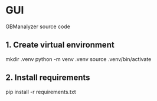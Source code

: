 # GUI

GBManalyzer source code

## 1. Create virtual environment

mkdir .venv
python -m venv .venv
source .venv/bin/activate

## 2. Install requirements

pip install -r requirements.txt
